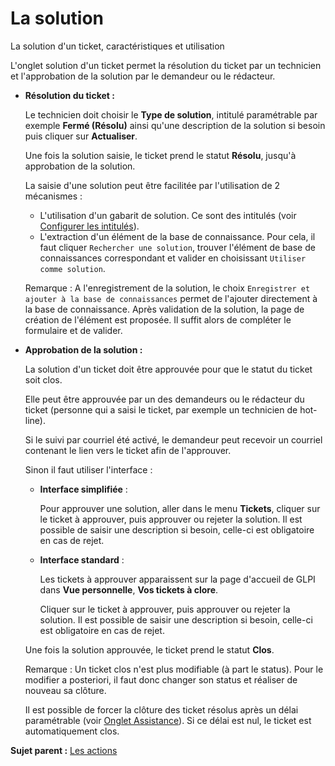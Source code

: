La solution
===========

La solution d'un ticket, caractéristiques et utilisation

L'onglet solution d'un ticket permet la résolution du ticket par un
technicien et l'approbation de la solution par le demandeur ou le
rédacteur.

-   **Résolution du ticket :**

    Le technicien doit choisir le **Type de solution**, intitulé
    paramétrable par exemple **Fermé (Résolu)** ainsi qu'une description
    de la solution si besoin puis cliquer sur **Actualiser**.

    Une fois la solution saisie, le ticket prend le statut **Résolu**,
    jusqu'à approbation de la solution.

    La saisie d'une solution peut être facilitée par l'utilisation de 2
    mécanismes :

    -   L'utilisation d'un gabarit de solution. Ce sont des intitulés
        (voir [Configurer les
        intitulés](config_dropdown.html "Les intitulés se configurent depuis le menu Configuration > Intitulés")).
    -   L'extraction d'un élément de la base de connaissance. Pour cela,
        il faut cliquer `Rechercher une solution`, trouver l'élément de
        base de connaissances correspondant et valider en choisissant
        `Utiliser comme solution`.

    Remarque : A l'enregistrement de la solution, le choix
    `Enregistrer et ajouter à la base de connaissances` permet de
    l'ajouter directement à la base de connaissance. Après validation de
    la solution, la page de création de l'élément est proposée. Il
    suffit alors de compléter le formulaire et de valider.

-   **Approbation de la solution :**

    La solution d'un ticket doit être approuvée pour que le statut du
    ticket soit clos.

    Elle peut être approuvée par un des demandeurs ou le rédacteur du
    ticket (personne qui a saisi le ticket, par exemple un technicien de
    hot-line).

    Si le suivi par courriel été activé, le demandeur peut recevoir un
    courriel contenant le lien vers le ticket afin de l'approuver.

    Sinon il faut utiliser l'interface :

    -   **Interface simplifiée** :

        Pour approuver une solution, aller dans le menu **Tickets**,
        cliquer sur le ticket à approuver, puis approuver ou rejeter la
        solution. Il est possible de saisir une description si besoin,
        celle-ci est obligatoire en cas de rejet.

    -   **Interface standard** :

        Les tickets à approuver apparaissent sur la page d'accueil de
        GLPI dans **Vue personnelle**, **Vos tickets à clore**.

        Cliquer sur le ticket à approuver, puis approuver ou rejeter la
        solution. Il est possible de saisir une description si besoin,
        celle-ci est obligatoire en cas de rejet.

    Une fois la solution approuvée, le ticket prend le statut **Clos**.

    Remarque : Un ticket clos n'est plus modifiable (à part le status).
    Pour le modifier a posteriori, il faut donc changer son status et
    réaliser de nouveau sa clôture.

    Il est possible de forcer la clôture des ticket résolus après un
    délai paramétrable (voir [Onglet
    Assistance](config_common_assist.html "Cet onglet permet de paramétrer le comportement de la partie assistance de GLPI.")).
    Si ce délai est nul, le ticket est automatiquement clos.

**Sujet parent :** [Les
actions](../glpi/helpdesk_ticketactions.html "Les actions")
